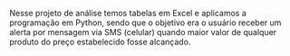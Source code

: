 Nesse projeto de análise temos tabelas em Excel e aplicamos a programação em Python, sendo que o objetivo era o usuário receber um alerta por mensagem via SMS (celular) quando maior valor de qualquer produto do preço estabelecido fosse alcançado.
